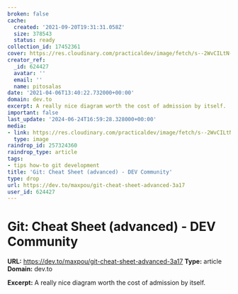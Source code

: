 ```yaml
---
broken: false
cache:
  created: '2021-09-20T19:31:31.058Z'
  size: 378543
  status: ready
collection_id: 17452361
cover: https://res.cloudinary.com/practicaldev/image/fetch/s--2WvCILtN--/c_imagga_scale,f_auto,fl_progressive,h_500,q_auto,w_1000/https://thepracticaldev.s3.amazonaws.com/i/piocliqwqq96t5xqvgoz.png
creator_ref:
  _id: 624427
  avatar: ''
  email: ''
  name: pitosalas
date: '2021-04-06T13:40:22.732000+00:00'
domain: dev.to
excerpt: A really nice diagram worth the cost of admission by itself.
important: false
last_update: '2024-06-24T16:59:28.328000+00:00'
media:
- link: https://res.cloudinary.com/practicaldev/image/fetch/s--2WvCILtN--/c_imagga_scale,f_auto,fl_progressive,h_500,q_auto,w_1000/https://thepracticaldev.s3.amazonaws.com/i/piocliqwqq96t5xqvgoz.png
  type: image
raindrop_id: 257324360
raindrop_type: article
tags:
- tips how-to git development
title: 'Git: Cheat Sheet (advanced) - DEV Community'
type: drop
url: https://dev.to/maxpou/git-cheat-sheet-advanced-3a17
user_id: 624427
---
```


# Git: Cheat Sheet (advanced) - DEV Community

**URL:** https://dev.to/maxpou/git-cheat-sheet-advanced-3a17
**Type:** article
**Domain:** dev.to

**Excerpt:** A really nice diagram worth the cost of admission by itself.
